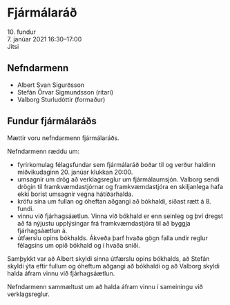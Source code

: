 # Fjármálaráð

10\. fundur  
7\. janúar 2021 16:30–17:00  
Jitsi

## Nefndarmenn

* Albert Svan Sigurðsson
* Stefán Örvar Sigmundsson (ritari)
* Valborg Sturludóttir (formaður)

## Fundur fjármálaráðs

Mættir voru nefndarmenn fjármálaráðs.

Nefndarmenn ræddu um:

* fyrirkomulag félagsfundar sem fjármálaráð boðar til og verður haldinn miðvikudaginn 20. janúar klukkan 20:00.
* umsagnir um drög að verklagsreglur um fjármálaumsjón. Valborg sendi drögin til framkvæmdastjórnar og framkvæmdastjóra en skiljanlega hafa ekki borist umsagnir vegna hátíðarhalda.
* kröfu sína um fullan og óheftan aðgangi að bókhaldi, síðast rætt á 8. fundi.
* vinnu við fjárhagsáætlun. Vinna við bókhald er enn seinleg og því dregst að fá nýjustu upplýsingar frá framkvæmdastjóra til að byggja fjárhagsáætlun á.
* útfærslu opins bókhalds. Ákveða þarf hvaða gögn falla undir reglur félagsins um opið bókhald og í hvaða sniði.

Samþykkt var að Albert skyldi sinna útfærslu opins bókhalds, að Stefán skyldi ýta eftir fullum og óheftum aðgangi að bókhaldi og að Valborg skyldi halda áfram vinnu við fjárhagsáætlun.

Nefndarmenn sammæltust um að halda áfram vinnu í sameiningu við verklagsreglur.